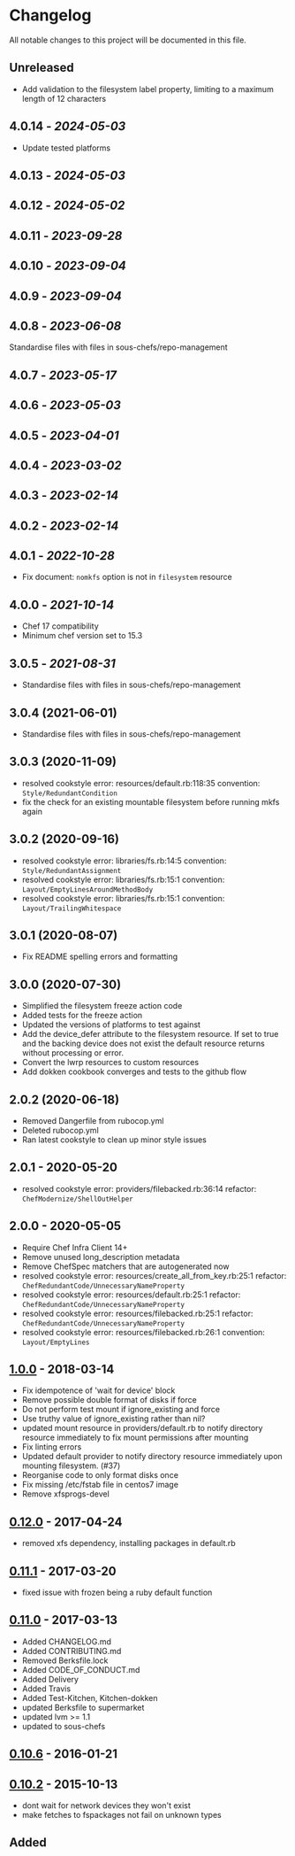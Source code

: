 # Changelog

All notable changes to this project will be documented in this file.

## Unreleased

- Add validation to the filesystem label property, limiting to a maximum length of 12 characters

## 4.0.14 - *2024-05-03*

- Update tested platforms

## 4.0.13 - *2024-05-03*

## 4.0.12 - *2024-05-02*

## 4.0.11 - *2023-09-28*

## 4.0.10 - *2023-09-04*

## 4.0.9 - *2023-09-04*

## 4.0.8 - *2023-06-08*

Standardise files with files in sous-chefs/repo-management

## 4.0.7 - *2023-05-17*

## 4.0.6 - *2023-05-03*

## 4.0.5 - *2023-04-01*

## 4.0.4 - *2023-03-02*

## 4.0.3 - *2023-02-14*

## 4.0.2 - *2023-02-14*

## 4.0.1 - *2022-10-28*

- Fix document: `nomkfs` option is not in `filesystem` resource

## 4.0.0 - *2021-10-14*

- Chef 17 compatibility
- Minimum chef version set to 15.3

## 3.0.5 - *2021-08-31*

- Standardise files with files in sous-chefs/repo-management

## 3.0.4 (2021-06-01)

- Standardise files with files in sous-chefs/repo-management

## 3.0.3 (2020-11-09)

- resolved cookstyle error: resources/default.rb:118:35 convention: `Style/RedundantCondition`
- fix the check for an existing mountable filesystem before running mkfs again

## 3.0.2 (2020-09-16)

- resolved cookstyle error: libraries/fs.rb:14:5 convention: `Style/RedundantAssignment`
- resolved cookstyle error: libraries/fs.rb:15:1 convention: `Layout/EmptyLinesAroundMethodBody`
- resolved cookstyle error: libraries/fs.rb:15:1 convention: `Layout/TrailingWhitespace`

## 3.0.1 (2020-08-07)

- Fix README spelling errors and formatting

## 3.0.0 (2020-07-30)

- Simplified the filesystem freeze action code
- Added tests for the freeze action
- Updated the versions of platforms to test against
- Add the device_defer attribute to the filesystem resource. If set to true and the backing device does not exist the default resource returns without processing or error.
- Convert the lwrp resources to custom resources
- Add dokken cookbook converges and tests to the github flow

## 2.0.2 (2020-06-18)

- Removed Dangerfile from rubocop.yml
- Deleted rubocop.yml
- Ran latest cookstyle to clean up minor style issues

## 2.0.1 - 2020-05-20

- resolved cookstyle error: providers/filebacked.rb:36:14 refactor: `ChefModernize/ShellOutHelper`

## 2.0.0 - 2020-05-05

- Require Chef Infra Client 14+
- Remove unused long_description metadata
- Remove ChefSpec matchers that are autogenerated now
- resolved cookstyle error: resources/create_all_from_key.rb:25:1 refactor: `ChefRedundantCode/UnnecessaryNameProperty`
- resolved cookstyle error: resources/default.rb:25:1 refactor: `ChefRedundantCode/UnnecessaryNameProperty`
- resolved cookstyle error: resources/filebacked.rb:25:1 refactor: `ChefRedundantCode/UnnecessaryNameProperty`
- resolved cookstyle error: resources/filebacked.rb:26:1 convention: `Layout/EmptyLines`

## [1.0.0] - 2018-03-14

- Fix idempotence of 'wait for device' block
- Remove possible double format of disks if force
- Do not perform test mount if ignore_existing and force
- Use truthy value of ignore_existing rather than nil?
- updated mount resource in providers/default.rb to notify directory resource immediately to fix mount permissions after mounting
- Fix linting errors
- Updated default provider to notify directory resource immediately upon mounting filesystem. (#37)
- Reorganise code to only format disks once
- Fix missing /etc/fstab file in centos7 image
- Remove xfsprogs-devel

## [0.12.0] - 2017-04-24

- removed xfs dependency, installing packages in default.rb

## [0.11.1] - 2017-03-20

- fixed issue with frozen being a ruby default function

## [0.11.0] - 2017-03-13

- Added CHANGELOG.md
- Added CONTRIBUTING.md
- Removed Berksfile.lock
- Added CODE_OF_CONDUCT.md
- Added Delivery
- Added Travis
- Added Test-Kitchen, Kitchen-dokken
- updated Berksfile to supermarket
- updated lvm >= 1.1
- updated to sous-chefs

## [0.10.6] - 2016-01-21

## [0.10.2] - 2015-10-13

- dont wait for network devices they won't exist
- make fetches to fspackages not fail on unknown types

## Added

[0.10.2]: https://github.com/sous-chefs/filesystem/compare/v0.8.2...v0.10.2
[0.10.6]: https://github.com/sous-chefs/filesystem/compare/v0.10.2...v0.10.6
[0.11.0]: https://github.com/sous-chefs/filesystem/compare/v0.10.6...v0.11.0
[0.11.1]: https://github.com/sous-chefs/filesystem/compare/v0.11.0...v0.11.1
[0.12.0]: https://github.com/sous-chefs/filesystem/compare/v0.11.1...v0.12.0
[1.0.0]: https://github.com/sous-chefs/filesystem/compare/v0.12.0...v1.0.0
